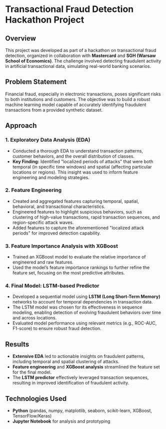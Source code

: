 # Transactional Fraud Detection Hackathon Project

## Overview

This project was developed as part of a hackathon on transactional fraud detection, organized in collaboration with **Mastercard** and **SGH (Warsaw School of Economics)**. The challenge involved detecting fraudulent activity in artificial transactional data, simulating real-world banking scenarios.

## Problem Statement

Financial fraud, especially in electronic transactions, poses significant risks to both institutions and customers. The objective was to build a robust machine learning model capable of accurately identifying fraudulent transactions from a provided synthetic dataset.

## Approach

### 1. **Exploratory Data Analysis (EDA)**
- Conducted a thorough EDA to understand transaction patterns, customer behaviors, and the overall distribution of classes.
- **Key Finding:** Identified "localized periods of attacks" that were both temporal (in specific time windows) and spatial (affecting particular locations or regions). This insight was used to inform feature engineering and modeling strategies.

### 2. **Feature Engineering**
- Created and aggregated features capturing temporal, spatial, behavioral, and transactional characteristics.
- Engineered features to highlight suspicious behaviors, such as clustering of high-value transactions, rapid transaction sequences, and region-specific attack waves.
- Added features to capture the aforementioned "localized attack periods" for improved detection capability.

### 3. **Feature Importance Analysis with XGBoost**
- Trained an XGBoost model to evaluate the relative importance of engineered and raw features.
- Used the model’s feature importance rankings to further refine the feature set, focusing on the most predictive attributes.

### 4. **Final Model: LSTM-based Predictor**
- Developed a sequential model using **LSTM (Long Short-Term Memory)** networks to account for temporal dependencies in transaction data.
- The LSTM model was chosen for its effectiveness in sequence modeling, enabling detection of evolving fraudulent behaviors over time and across locations.
- Evaluated model performance using relevant metrics (e.g., ROC-AUC, F1-score) to ensure robust fraud detection.

## Results

- **Extensive EDA** led to actionable insights on fraudulent patterns, including temporal and spatial clustering of attacks.
- **Feature engineering** and **XGBoost analysis** streamlined the feature set for the final model.
- The **LSTM predictor** effectively leveraged transaction sequences, resulting in improved identification of fraudulent activity.

## Technologies Used

- **Python** (pandas, numpy, matplotlib, seaborn, scikit-learn, XGBoost, TensorFlow/Keras)
- **Jupyter Notebook** for analysis and prototyping
